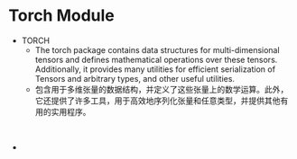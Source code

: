 # Torch Module

* TORCH
  * The torch package contains data structures for multi-dimensional tensors and defines mathematical operations over these tensors. Additionally, it provides many utilities for efficient serialization of Tensors and arbitrary types, and other useful utilities.
  * 包含用于多维张量的数据结构，并定义了这些张量上的数学运算。此外，它还提供了许多工具，用于高效地序列化张量和任意类型，并提供其他有用的实用程序。

​	

* 